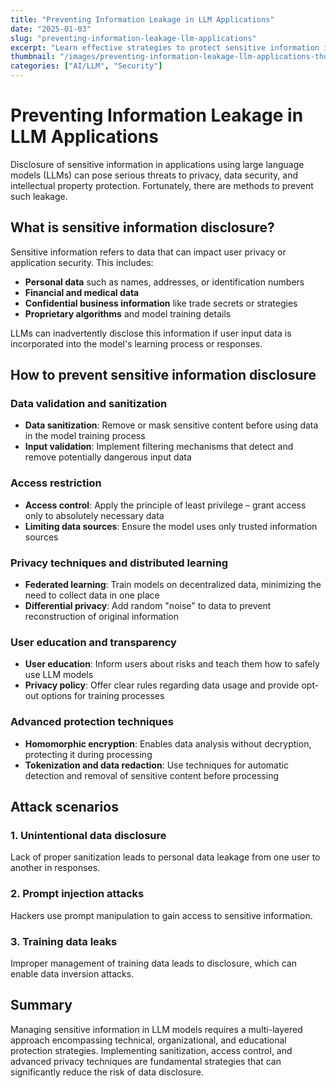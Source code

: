 ```yaml
---
title: "Preventing Information Leakage in LLM Applications"
date: "2025-01-03"
slug: "preventing-information-leakage-llm-applications"
excerpt: "Learn effective strategies to protect sensitive information in applications using large language models (LLMs)"
thumbnail: "/images/preventing-information-leakage-llm-applications-thumbnail.jpg"
categories: ["AI/LLM", "Security"]
---
```


# Preventing Information Leakage in LLM Applications

Disclosure of sensitive information in applications using large language models (LLMs) can pose serious threats to privacy, data security, and intellectual property protection. Fortunately, there are methods to prevent such leakage.

## What is sensitive information disclosure?

Sensitive information refers to data that can impact user privacy or application security. This includes:

* **Personal data** such as names, addresses, or identification numbers
* **Financial and medical data**
* **Confidential business information** like trade secrets or strategies
* **Proprietary algorithms** and model training details

LLMs can inadvertently disclose this information if user input data is incorporated into the model's learning process or responses.

## How to prevent sensitive information disclosure

### Data validation and sanitization
* **Data sanitization**: Remove or mask sensitive content before using data in the model training process
* **Input validation**: Implement filtering mechanisms that detect and remove potentially dangerous input data

### Access restriction
* **Access control**: Apply the principle of least privilege – grant access only to absolutely necessary data
* **Limiting data sources**: Ensure the model uses only trusted information sources

### Privacy techniques and distributed learning
* **Federated learning**: Train models on decentralized data, minimizing the need to collect data in one place
* **Differential privacy**: Add random "noise" to data to prevent reconstruction of original information

### User education and transparency
* **User education**: Inform users about risks and teach them how to safely use LLM models
* **Privacy policy**: Offer clear rules regarding data usage and provide opt-out options for training processes

### Advanced protection techniques
* **Homomorphic encryption**: Enables data analysis without decryption, protecting it during processing
* **Tokenization and data redaction**: Use techniques for automatic detection and removal of sensitive content before processing

## Attack scenarios

### 1. Unintentional data disclosure
Lack of proper sanitization leads to personal data leakage from one user to another in responses.

### 2. Prompt injection attacks
Hackers use prompt manipulation to gain access to sensitive information.

### 3. Training data leaks
Improper management of training data leads to disclosure, which can enable data inversion attacks.

## Summary

Managing sensitive information in LLM models requires a multi-layered approach encompassing technical, organizational, and educational protection strategies. Implementing sanitization, access control, and advanced privacy techniques are fundamental strategies that can significantly reduce the risk of data disclosure.